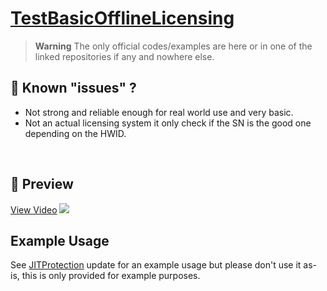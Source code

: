 # [TestBasicOfflineLicensing](https://github.com/TheHellTower/TestBasicOfflineLicensing)

> **Warning** The only official codes/examples are here or in one of the linked repositories if any and nowhere else.

## :bug: Known "issues" ?

- Not strong and reliable enough for real world use and very basic.
- Not an actual licensing system it only check if the SN is the good one depending on the HWID.
<br>

## 🎥 Preview

[View Video](https://i.imgur.com/mr1xq62.mp4)
[![](https://i.imgur.com/mr1xq62.gif)](https://i.imgur.com/mr1xq62.mp4)

## Example Usage

See [JITProtection](https://github.com/TheHellTower/JITProtection) update for an example usage but please don't use it as-is, this is only provided for example purposes.